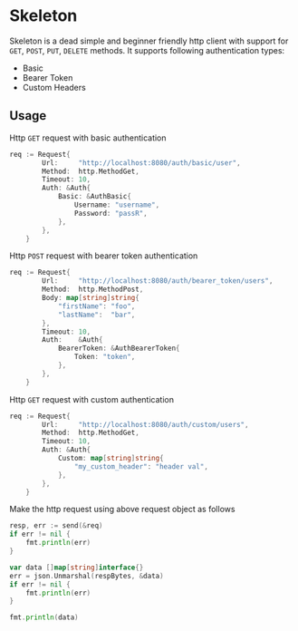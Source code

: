 # Skeleton


Skeleton is a dead simple and beginner friendly http client with support for 
`GET`, `POST`, `PUT`, `DELETE` methods. It supports following authentication types:

- Basic
- Bearer Token
- Custom Headers

## Usage

Http `GET` request with basic authentication

```go
req := Request{
        Url:     "http://localhost:8080/auth/basic/user",
        Method:  http.MethodGet,
        Timeout: 10,
        Auth: &Auth{
            Basic: &AuthBasic{
                Username: "username",
                Password: "passR",
            },
        },
    }
```

Http `POST` request with bearer token authentication

```go
req := Request{
        Url:     "http://localhost:8080/auth/bearer_token/users",
        Method:  http.MethodPost,
        Body: map[string]string{
            "firstName": "foo",
            "lastName":  "bar",
        },
        Timeout: 10,
        Auth:    &Auth{
            BearerToken: &AuthBearerToken{
                Token: "token",
            },
        },
    }
```

Http `GET` request with custom authentication 

```go
req := Request{
        Url:     "http://localhost:8080/auth/custom/users",
        Method:  http.MethodGet,
        Timeout: 10,
        Auth: &Auth{
            Custom: map[string]string{
                "my_custom_header": "header val",
            },
        },
    }
```

Make the http request using above request object as follows

```go
resp, err := send(&req)
if err != nil {
    fmt.println(err)
}

var data []map[string]interface{}
err = json.Unmarshal(respBytes, &data)
if err != nil {
    fmt.println(err)
}

fmt.println(data)
```